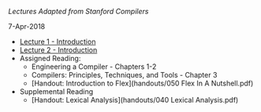 *Lectures Adapted from Stanford Compilers*

7-Apr-2018
* [Lecture 1 - Introduction](lectures/Slides00.pdf)
* [Lecture 2 - Introduction](lectures/Slides01.pdf)
* Assigned Reading:
  - Engineering a Compiler - Chapters 1-2
  - Compilers: Principles, Techniques, and Tools - Chapter 3
  - [Handout: Introduction to Flex](handouts/050 Flex In A Nutshell.pdf)
* Supplemental Reading
  - [Handout: Lexical Analysis](handouts/040 Lexical Analysis.pdf)
